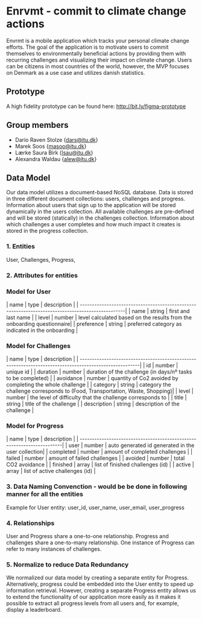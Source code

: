 # Enrvmt - commit to climate change actions

Envrmt is a mobile application which tracks your personal climate change efforts. The goal of the application is to motivate users to commit themselves to environmentally beneficial actions by providing them with recurring challenges and visualizing their impact on climate change. Users can be citizens in most countries of the world, however, the MVP focuses on Denmark as a use case and utilizes danish statistics.

## Prototype

A high fidelity prototype can be found here: http://bit.ly/figma-prototype

## Group members

- Dario Raven Stolze {dars@itu.dk}
- Marek Soos {masoo@itu.dk}
- Lærke Saura Birk {lsau@itu.dk}
- Alexandra Waldau {alew@itu.dk}

## Data Model

Our data model utilizes a document-based NoSQL database. Data is stored in three different document collections: users, challenges and progress. Information about users that sign up to the application will be stored dynamically in the users collection. All available challenges are pre-defined and will be stored (statically) in the challenges collection. Information about which challenges a user completes and how much impact it creates is stored in the progress collection.

### 1. Entities

User,
Challenges,
Progress,

### 2. Attributes for entities

### Model for User

| name        | type      | description                                                            |
| -------------------------------------------------------------------------------------------------|
| name        | string    | first and last name                                                    |
| level       | number    | level calculated based on the results from the onboarding questionnaire|
| preference  | string    | preferred category as indicated in the onboarding                      |

### Model for Challenges

| name           | type   | description                                                                  |
| -------------------------------------------------------------------------------------------------------|
| id             | number | unique id                                                                    |
| duration       | number | duration of the challenge (in days/nº tasks to be completed)                 |
| avoidance      | number | quantity of Co2 avoided by completing the whole challenge                    |
| category       | string | category the challenge corresponds to (Food, Transportation, Waste, Shopping)|
| level          | number | the level of difficulty that the challenge corresponds to                    |
| title          | string | title of the challenge                                                       |
| description    | string | description of the challenge                                                 |

### Model for Progress

| name      | type   | description                                       |
| -----------------------------------------------------------------------|
| user      | number | auto generated id generated in the user collection|
| completed | number | amount of completed challenges                    |
| failed    | number | amount of failed challenges                       |
| avoided   | number | total CO2 avoidance                               |
| finished  | array  | list of finished challenges (id)                  |
| active    | array  | list of active challenges (id)                    |

### 3. Data Naming Convenction - would be be done in following manner for all the entities

Example for User entity:
user_id,
user_name,
user_email,
user_progress

### 4. Relationships

User and Progress share a one-to-one relationship. Progress and challenges share a one-to-many relationship. One instance of Progress can refer to many instances of challenges.

### 5. Normalize to reduce Data Redundancy

We normalized our data model by creating a separate entity for Progress. Alternatively, progress could be embedded into the User entity to speed up information retrieval. However, creating a separate Progress entity allows us to extend the functionality of our application more easily as it makes it possible to extract all progress levels from all users and, for example, display a leaderboard.
